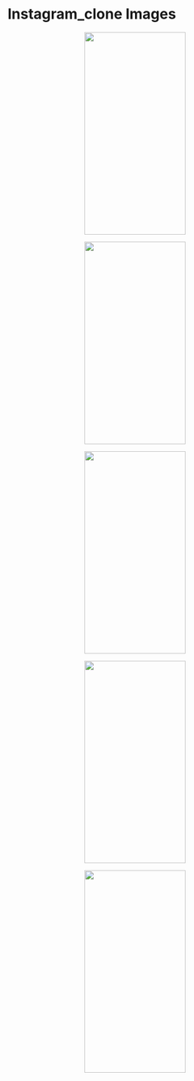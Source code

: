 # Instagram_clone Images
<p align="center"><img src="https://user-images.githubusercontent.com/91980956/141671488-08e0653c-a1fc-4ea8-8405-7b6b8753c96e.jpg" width="200" height="400" /></p>
<p align="center"><img src="https://user-images.githubusercontent.com/91980956/141671807-6129a8f3-e2d7-4da2-9338-a73ef6516510.jpg" width="200" height="400" /></p>
<p align="center"><img src="https://user-images.githubusercontent.com/91980956/141734798-d4a75461-6c59-40c7-b10c-0f721254dc23.jpg" width="200" height="400" /></p>
<p align="center"><img src="https://user-images.githubusercontent.com/91980956/142000022-3035156f-2836-4ed0-a1e0-0f002f1ce32b.jpg" width="200" height="400" /></p>
<p align="center"><img src="https://user-images.githubusercontent.com/91980956/142732851-031c30f6-381c-4e9b-becd-435889c30677.jpg" width="200" height="400" /></p>




